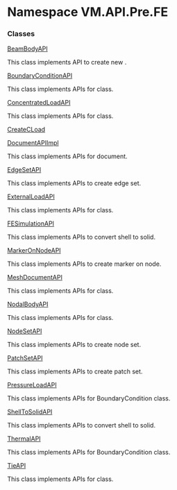 # Namespace VM.API.Pre.FE

### Classes

 [BeamBodyAPI](VM.API.Pre.FE.BeamBodyAPI.md)

This class implements API to create new <xref href="VM.Builder.Pre.FE.BeamBody" data-throw-if-not-resolved="false"></xref>.

 [BoundaryConditionAPI](VM.API.Pre.FE.BoundaryConditionAPI.md)

This class implements APIs for <xref href="VM.Managed.DAFUL.Flexible.BoundaryCondition" data-throw-if-not-resolved="false"></xref> class.

 [ConcentratedLoadAPI](VM.API.Pre.FE.ConcentratedLoadAPI.md)

This class implements APIs for <xref href="VM.Managed.DAFUL.FE.Force.CLoad" data-throw-if-not-resolved="false"></xref> class.

 [CreateCLoad](VM.API.Pre.FE.CreateCLoad.md)

 [DocumentAPIImpl](VM.API.Pre.FE.DocumentAPIImpl.md)

This class implements APIs for document.

 [EdgeSetAPI](VM.API.Pre.FE.EdgeSetAPI.md)

This class implements APIs to create edge set.

 [ExternalLoadAPI](VM.API.Pre.FE.ExternalLoadAPI.md)

This class implements APIs for <xref href="VM.Models.Pre.Force.ExternalLoad" data-throw-if-not-resolved="false"></xref> class.

 [FESimulationAPI](VM.API.Pre.FE.FESimulationAPI.md)

This class implements APIs to convert shell to solid.

 [MarkerOnNodeAPI](VM.API.Pre.FE.MarkerOnNodeAPI.md)

This class implements APIs to create marker on node.

 [MeshDocumentAPI](VM.API.Pre.FE.MeshDocumentAPI.md)

This class implements APIs for <xref href="VM.Managed.DAFUL.FE.MeshDocument" data-throw-if-not-resolved="false"></xref> class.

 [NodalBodyAPI](VM.API.Pre.FE.NodalBodyAPI.md)

This class implements APIs for <xref href="VM.Managed.DAFUL.FE.NodalBody" data-throw-if-not-resolved="false"></xref> class.

 [NodeSetAPI](VM.API.Pre.FE.NodeSetAPI.md)

This class implements APIs to create node set.

 [PatchSetAPI](VM.API.Pre.FE.PatchSetAPI.md)

This class implements APIs to create patch set.

 [PressureLoadAPI](VM.API.Pre.FE.PressureLoadAPI.md)

This class implements APIs for BoundaryCondition class.

 [ShellToSolidAPI](VM.API.Pre.FE.ShellToSolidAPI.md)

This class implements APIs to convert shell to solid.

 [ThermalAPI](VM.API.Pre.FE.ThermalAPI.md)

This class implements APIs for BoundaryCondition class.

 [TieAPI](VM.API.Pre.FE.TieAPI.md)

This class implements APIs for <xref href="VM.Managed.DAFUL.Builder.FE.Contact.Tie" data-throw-if-not-resolved="false"></xref> class.


